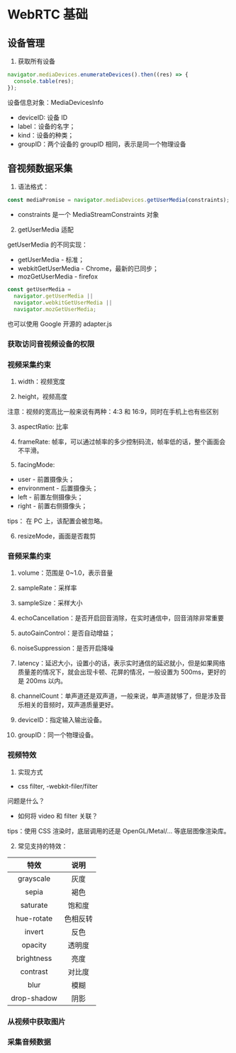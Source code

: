 # WebRTC 基础

## 设备管理

1. 获取所有设备

```js
navigator.mediaDevices.enumerateDevices().then((res) => {
  console.table(res);
});
```

设备信息对象：MediaDevicesInfo

- deviceID: 设备 ID
- label：设备的名字；
- kind：设备的种类；
- groupID：两个设备的 groupID 相同，表示是同一个物理设备

## 音视频数据采集

1. 语法格式：

```js
const mediaPromise = navigator.mediaDevices.getUserMedia(constraints);
```

- constraints 是一个 MediaStreamConstraints 对象

2. getUserMedia 适配

getUserMedia 的不同实现：

- getUserMedia - 标准；
- webkitGetUserMedia - Chrome，最新的已同步；
- mozGetUserMedia - firefox

```js
const getUserMedia =
  navigator.getUserMedia ||
  navigator.webkitGetUserMedia ||
  navigator.mozGetUserMedia;
```

也可以使用 Google 开源的 adapter.js

### 获取访问音视频设备的权限

### 视频采集约束

1. width：视频宽度

2. height，视频高度

注意：视频的宽高比一般来说有两种：4:3 和 16:9，同时在手机上也有些区别

3. aspectRatio: 比率

4. frameRate: 帧率，可以通过帧率的多少控制码流，帧率低的话，整个画面会不平滑。

5. facingMode:

- user - 前置摄像头；
- environment - 后置摄像头；
- left - 前置左侧摄像头；
- right - 前置右侧摄像头；

tips： 在 PC 上，该配置会被忽略。

6. resizeMode，画面是否裁剪

### 音频采集约束

1. volume：范围是 0~1.0，表示音量

2. sampleRate：采样率

3. sampleSize：采样大小

4. echoCancellation：是否开启回音消除，在实时通信中，回音消除非常重要

5. autoGainControl：是否自动增益；

6. noiseSuppression：是否开启降噪

7. latency：延迟大小，设置小的话，表示实时通信的延迟就小，但是如果网络质量差的情况下，就会出现卡顿、花屏的情况，一般设置为 500ms，更好的是 200ms 以内。

8. channelCount：单声道还是双声道，一般来说，单声道就够了，但是涉及音乐相关的音频时，双声道质量更好。

9. deviceID：指定输入输出设备。

10. groupID：同一个物理设备。

### 视频特效

1. 实现方式

- css filter, -webkit-filer/filter

问题是什么？

- 如何将 video 和 filter 关联？

tips：使用 CSS 渲染时，底层调用的还是 OpenGL/Metal/... 等底层图像渲染库。

2. 常见支持的特效：

|    特效     |   说明   |
| :---------: | :------: |
|  grayscale  |   灰度   |
|    sepia    |   褐色   |
|  saturate   |  饱和度  |
| hue-rotate  | 色相反转 |
|   invert    |   反色   |
|   opacity   |  透明度  |
| brightness  |   亮度   |
|  contrast   |  对比度  |
|    blur     |   模糊   |
| drop-shadow |   阴影   |

### 从视频中获取图片

### 采集音频数据
